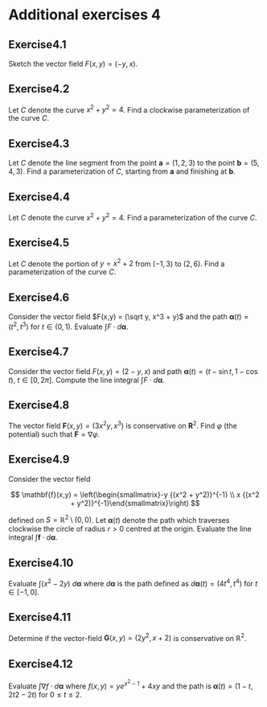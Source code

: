 # Additional exercises 4

<!--@include: ./pages/notation.md-->

## Exercise

Sketch the vector field $F(x,y) = (-y,x)$.

## Exercise

Let $C$ denote the curve $x^2 + y^2 = 4$. Find a clockwise parameterization of the curve $C$.

## Exercise

Let $C$ denote the line segment from the point $\mathbf{a} = (1,2,3)$ to the point $\mathbf{b} = (5,4,3)$. Find a parameterization of $C$, starting from $\mathbf{a}$ and finishing at $\mathbf{b}$.

## Exercise

Let $C$ denote the curve $x^2 + y^2 = 4$. Find a parameterization of the curve $C$.

## Exercise

Let $C$ denote the portion of $y = x^2 + 2$ from $(−1,3)$ to $(2,6)$. Find a parameterization of the curve $C$.

## Exercise

Consider the vector field $F(x,y) = (\sqrt y, x^3 + y)$ and the path $\boldsymbol{\alpha}(t)= (t^2,t^3)$ for $t \in (0,1)$. Evaluate $\int F \cdot d\boldsymbol{\alpha}$.

## Exercise

Consider the vector field $F(x,y) = (2 - y, x)$ and path $\boldsymbol{\alpha}(t) = (t-\sin t, 1-\cos t)$, $t\in [0,2\pi]$. Compute the line integral $\int F \cdot d\boldsymbol{\alpha}$.

## Exercise

The vector field $\mathbf{F}(x,y) = \left(3 x^2 y, x^3\right)$ is conservative on $\mathbf{R}^2$. Find $\varphi$ (the potential) such that $\mathbf{F} = \nabla \varphi$.

## Exercise

Consider the vector field

$$
\mathbf{f}(x,y) = \left(\begin{smallmatrix}-y {(x^2 + y^2)}^{-1} \\ x {(x^2 + y^2)}^{-1}\end{smallmatrix}\right)
$$

defined on $S = \mathbb{R}^2 \setminus (0,0)$.
Let $\boldsymbol{\alpha}(t)$ denote the path which traverses clockwise the circle of radius $r>0$ centred at the origin.
Evaluate the line integral $\int \mathbf{f} \cdot d\boldsymbol{\alpha}$.

## Exercise

Evaluate $\int (x^2−2y) \ d\boldsymbol{\alpha}$ where $d\boldsymbol{\alpha}$ is the path defined as $d\boldsymbol{\alpha}(t)=(4t^4,t^4)$ for $t\in[-1,0]$.

## Exercise

Determine if the vector-field $\mathbf{G}(x,y) = (2y^2, x+2)$ is conservative on $\mathbb{R}^2$.

## Exercise

Evaluate $\int \nabla f \cdot d\boldsymbol{\alpha}$ where $f(x,y) = ye^{x^2−1} + 4xy$ and the path is $\boldsymbol{\alpha}(t) = (1−t,2t2−2t)$ for $0 \leq t \leq 2$.

<style scoped>
h1 {
    counter-reset: h2
}
h2:after {
    counter-increment: h2;
    content: "4." counter(h2) 
}
</style>

